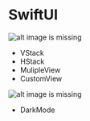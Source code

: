 # SwiftUI

![alt image is missing](https://res.cloudinary.com/atifcloud/image/upload/c_scale,h_700/v1566209529/4_suurdn.png)
- VStack
- HStack
- MulipleView
- CustomView

![alt image is missing](https://res.cloudinary.com/atifcloud/image/upload/c_scale,h_700/v1566211750/5_xxelkm.png)
- DarkMode
